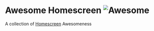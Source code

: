 # Awesome Homescreen ![Awesome](https://cdn.rawgit.com/sindresorhus/awesome/d7305f38d29fed78fa85652e3a63e154dd8e8829/media/badge.svg)

A collection of [Homescreen](https://docs.siasky.net/integrations/homescreen)  Awesomeness

